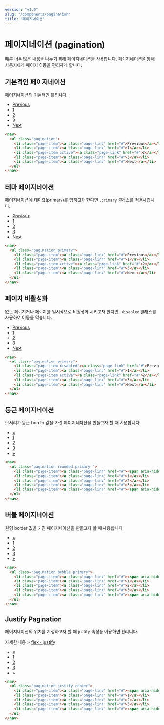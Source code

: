 ```yaml
---
version: "v1.0"
slug: "/components/pagination"
title: "페이지네이션"
---
```


# 페이지네이션 (pagination)
떄론 너무 많은 내용을 나누기 위해 페이지네이션을 사용합니다. 페이지네이션을 통해 사용자에게 페이지 이동을 편리하게 합니다.

## 기본적인 페이지네이션
페이지네이션의 기본적인 틀입니다.

<div class="card">
<div class="card-body">
<nav>
  <ul class="pagination">
	<li class="page-item"><a class="page-link" href="#">Previous</a></li>
	<li class="page-item"><a class="page-link" href="#">1</a></li>
	<li class="page-item active"><a class="page-link" href="#">2</a></li>
	<li class="page-item"><a class="page-link" href="#">3</a></li>
	<li class="page-item"><a class="page-link" href="#">Next</a></li>
  </ul>
</nav>
</div>

```html
<nav>
  <ul class="pagination">
	<li class="page-item"><a class="page-link" href="#">Previous</a></li>
	<li class="page-item"><a class="page-link" href="#">1</a></li>
	<li class="page-item active"><a class="page-link" href="#">2</a></li>
	<li class="page-item"><a class="page-link" href="#">3</a></li>
	<li class="page-item"><a class="page-link" href="#">Next</a></li>
  </ul>
</nav>
```
</div>


## 테마 페이지네이션
페이지네이션에 테마값(primary)를 입히고자 한다면 `.primary` 클래스를 적용시킵니다.

<div class="card">
<div class="card-body">
<nav>
  <ul class="pagination primary">
	<li class="page-item"><a class="page-link" href="#">Previous</a></li>
	<li class="page-item"><a class="page-link" href="#">1</a></li>
	<li class="page-item active"><a class="page-link" href="#">2</a></li>
	<li class="page-item"><a class="page-link" href="#">3</a></li>
	<li class="page-item"><a class="page-link" href="#">Next</a></li>
  </ul>
</nav>
</div>

```html
<nav>
  <ul class="pagination primary">
	<li class="page-item"><a class="page-link" href="#">Previous</a></li>
	<li class="page-item"><a class="page-link" href="#">1</a></li>
	<li class="page-item active"><a class="page-link" href="#">2</a></li>
	<li class="page-item"><a class="page-link" href="#">3</a></li>
	<li class="page-item"><a class="page-link" href="#">Next</a></li>
  </ul>
</nav>
```
</div>


## 페이지 비활성화
없는 페이지거나 페이지를 일시적으로 비활성화 시키고자 한다면 `.disabled` 클래스를 사용하여 이동을 막습니다.

<div class="card">
<div class="card-body">
<nav>
  <ul class="pagination primary">
	<li class="page-item disabled"><a class="page-link" href="#">Previous</a></li>
	<li class="page-item"><a class="page-link" href="#">1</a></li>
	<li class="page-item active"><a class="page-link" href="#">2</a></li>
	<li class="page-item"><a class="page-link" href="#">3</a></li>
	<li class="page-item"><a class="page-link" href="#">Next</a></li>
  </ul>
</nav>
</div>

```html
<nav>
  <ul class="pagination primary">
	<li class="page-item disabled"><a class="page-link" href="#">Previous</a></li>
	<li class="page-item"><a class="page-link" href="#">1</a></li>
	<li class="page-item active"><a class="page-link" href="#">2</a></li>
	<li class="page-item"><a class="page-link" href="#">3</a></li>
	<li class="page-item"><a class="page-link" href="#">Next</a></li>
  </ul>
</nav>
```
</div>


## 둥근 페이지네이션
모서리가 둥근 border 값을 가진 페이지네이션을 만들고자 할 때 사용합니다.

<div class="card">
<div class="card-body">
<nav>
  <ul class="pagination rounded primary">
	<li class="page-item"><a class="page-link" href="#"><span aria-hidden="true">&laquo;</span></a></li>
	<li class="page-item"><a class="page-link" href="#">1</a></li>
	<li class="page-item"><a class="page-link" href="#">2</a></li>
	<li class="page-item"><a class="page-link" href="#">3</a></li>
	<li class="page-item"><a class="page-link" href="#"><span aria-hidden="true">&raquo;</span></a></li>
  </ul>
</nav>
</div>

```html
<nav>
  <ul class="pagination rounded primary ">
	<li class="page-item"><a class="page-link" href="#"><span aria-hidden="true">&laquo;</span></a></li>
	<li class="page-item"><a class="page-link" href="#">1</a></li>
	<li class="page-item"><a class="page-link" href="#">2</a></li>
	<li class="page-item"><a class="page-link" href="#">3</a></li>
	<li class="page-item"><a class="page-link" href="#"><span aria-hidden="true">&raquo;</span></a></li>
  </ul>
</nav>
```
</div>


## 버블 페이지네이션
원형 border 값을 가진 페이지네이션을 만들고자 할 때 사용합니다.

<div class="card">
<div class="card-body">
<nav>
  <ul class="pagination bubble primary">
	<li class="page-item"><a class="page-link" href="#"><span aria-hidden="true">&laquo;</span></a></li>
	<li class="page-item"><a class="page-link" href="#">1</a></li>
	<li class="page-item"><a class="page-link" href="#">2</a></li>
	<li class="page-item"><a class="page-link" href="#">3</a></li>
	<li class="page-item"><a class="page-link" href="#"><span aria-hidden="true">&raquo;</span></a></li>
  </ul>
</nav>
</div>

```html
<nav>
  <ul class="pagination bubble primary">
	<li class="page-item"><a class="page-link" href="#"><span aria-hidden="true">&laquo;</span></a></li>
	<li class="page-item"><a class="page-link" href="#">1</a></li>
	<li class="page-item"><a class="page-link" href="#">2</a></li>
	<li class="page-item"><a class="page-link" href="#">3</a></li>
	<li class="page-item"><a class="page-link" href="#"><span aria-hidden="true">&raquo;</span></a></li>
  </ul>
</nav>
```
</div>


## Justify Pagination
페이지네이션의 위치를 지정하고자 할 때 justify 속성을 이용하면 편리니다.

자세한 내용 > [flex - justify](/utilities/flex#justify)

<div class="card">
<div class="card-body">
<nav>
  <ul class="pagination justify-center">
	<li class="page-item"><a class="page-link" href="#"><span aria-hidden="true">&laquo;</span></a></li>
	<li class="page-item"><a class="page-link" href="#">1</a></li>
	<li class="page-item"><a class="page-link" href="#">2</a></li>
	<li class="page-item"><a class="page-link" href="#">3</a></li>
	<li class="page-item"><a class="page-link" href="#"><span aria-hidden="true">&raquo;</span></a></li>
  </ul>
</nav>
</div>

```html
<nav>
  <ul class="pagination justify-center">
	<li class="page-item"><a class="page-link" href="#"><span aria-hidden="true">&laquo;</span></a></li>
	<li class="page-item"><a class="page-link" href="#">1</a></li>
	<li class="page-item"><a class="page-link" href="#">2</a></li>
	<li class="page-item"><a class="page-link" href="#">3</a></li>
	<li class="page-item"><a class="page-link" href="#"><span aria-hidden="true">&raquo;</span></a></li>
  </ul>
</nav>
```
</div>